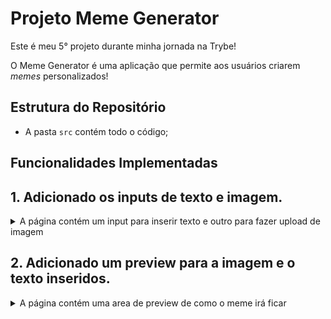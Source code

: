 # Projeto Meme Generator

Este é meu 5° projeto durante minha jornada na Trybe!

O Meme Generator é uma aplicação que permite aos usuários criarem *memes* personalizados!

## Estrutura do Repositório

- A pasta `src` contém todo o código;

## Funcionalidades Implementadas

## 1. Adicionado os inputs de texto e imagem.

<details>
  <summary>A página contém um input para inserir texto e outro para fazer upload de imagem</summary><br/>

- Foi adicionado uma tag `h1` com o `id` `title`, possuindo o texto **Meme Generator**;
- O input de texto possui o `id` `text-input` e é limitado a 60 caracteres;
- O input de imagem possui o `id` `image-input`, é do tipo `file` e não aceita múltiplos arquivos;
- `image-input` só aceita arquivos do tipo imagens (.JPG .PNG .WEBP .GIFs);
- Foi definido um limite de 3MB para o tamanho da imagem que pode ser inserida;
- Caso seja inserido um arquivo do tipo errado ou maior que o tamanho aceito, uma mensagem de erro será exibida;
- Foi adicionado 3 parágrafos com informações auxiliares;

</details>

## 2. Adicionado um preview para a imagem e o texto inseridos.

<details>
  <summary>A página contém uma area de preview de como o meme irá ficar</summary><br/>

- O preview é um elemento div com o `id` `meme-preview`;
- O preview possui um elemento com `id` `meme-text` que corresponde ao texto inserido no input `text-input`;
- O preview possui um elemento com `id` `meme-image` que corresponde a imagem inserida no input `image-input`;
- A imagem está totalmente contida dentro do preview de visualização, ou seja, a imagem não ultrapassa o tamanho da div `meme-preview`;
- O texto inserido no elemento `text-input` está visível dentro do preview por cima da imagem inserida em `image-input`.

</details>
